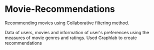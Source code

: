 # Movie-Recommendations

Recommending movies using Collaborative filtering method.

Data of users, movies and information of user's preferences using the measures of movie genres and ratings.
Used Graphlab to create recommendations

